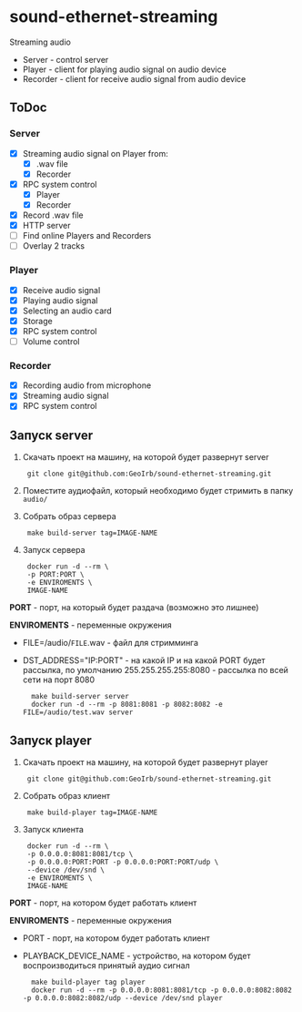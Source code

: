 # sound-ethernet-streaming

Streaming audio

* Server - control server
* Player - client for playing audio signal on audio device
* Recorder - client for receive audio signal from audio device 

## ToDoc        

### Server

- [X] Streaming audio signal on Player from:
  - [X] .wav file
  - [X] Recorder
- [X] RPC system control
  - [X] Player
  - [X] Recorder
- [X] Record .wav file
- [X] HTTP server
- [ ] Find online Players and Recorders
- [ ] Overlay 2 tracks
  
### Player
- [X] Receive audio signal
- [X] Playing audio signal
- [X] Selecting an audio card
- [X] Storage
- [X] RPC system control
- [ ] Volume control

### Recorder

- [X] Recording audio from microphone
- [X] Streaming audio signal
- [X] RPC system control

## Запуск server

1. Скачать проект на машину, на которой будет развернут server

        git clone git@github.com:GeoIrb/sound-ethernet-streaming.git
2. Поместите аудиофайл, который необходимо будет стримить в папку `audio/`

3. Собрать образ сервера

        make build-server tag=IMAGE-NAME
4. Запуск сервера

        docker run -d --rm \
        -p PORT:PORT \ 
        -e ENVIROMENTS \ 
        IMAGE-NAME

**PORT** - порт, на который будет раздача (возможно это лишнее)

**ENVIROMENTS** - переменные окружения

- FILE=/audio/`FILE`.wav - файл для стримминга
- DST_ADDRESS="IP:PORT" - на какой IP и на какой PORT будет рассылка, по умолчанию 255.255.255.255:8080 - рассылка по всей сети на порт 8080

        make build-server server
        docker run -d --rm -p 8081:8081 -p 8082:8082 -e FILE=/audio/test.wav server

## Запуск player

1. Скачать проект на машину, на которой будет развернут player

        git clone git@github.com:GeoIrb/sound-ethernet-streaming.git
2. Собрать образ клиент

        make build-player tag=IMAGE-NAME
3. Запуск клиента

        docker run -d --rm \
        -p 0.0.0.0:8081:8081/tcp \ 
        -p 0.0.0.0:PORT:PORT -p 0.0.0.0:PORT:PORT/udp \
        --device /dev/snd \
        -e ENVIROMENTS \
        IMAGE-NAME

**PORT** - порт, на котором будет работать клиент

**ENVIROMENTS** - переменные окружения

- PORT - порт, на котором будет работать клиент
- PLAYBACK_DEVICE_NAME - устройство, на котором будет воспроизводиться принятый аудио сигнал

        make build-player tag player
        docker run -d --rm -p 0.0.0.0:8081:8081/tcp -p 0.0.0.0:8082:8082 -p 0.0.0.0:8082:8082/udp --device /dev/snd player
